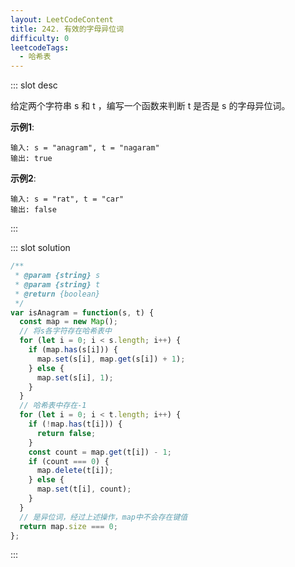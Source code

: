 ```yaml
---
layout: LeetCodeContent
title: 242. 有效的字母异位词
difficulty: 0
leetcodeTags:
  - 哈希表
---
```



::: slot desc

给定两个字符串 s 和 t ，编写一个函数来判断 t 是否是 s 的字母异位词。

**示例1**:

```
输入: s = "anagram", t = "nagaram"
输出: true
```

**示例2**:

```
输入: s = "rat", t = "car"
输出: false
```
:::


::: slot solution

```javascript
/**
 * @param {string} s
 * @param {string} t
 * @return {boolean}
 */
var isAnagram = function(s, t) {
  const map = new Map();
  // 将s各字符存在哈希表中
  for (let i = 0; i < s.length; i++) {
    if (map.has(s[i])) {
      map.set(s[i], map.get(s[i]) + 1);
    } else {
      map.set(s[i], 1);
    }
  }
  // 哈希表中存在-1
  for (let i = 0; i < t.length; i++) {
    if (!map.has(t[i])) {
      return false;
    }
    const count = map.get(t[i]) - 1;
    if (count === 0) {
      map.delete(t[i]);
    } else {
      map.set(t[i], count);
    }
  }
  // 是异位词，经过上述操作，map中不会存在键值
  return map.size === 0;
};
```

:::